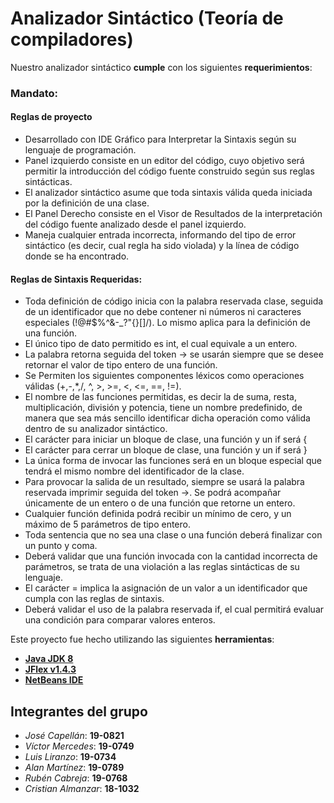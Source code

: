 # Analizador Sintáctico (Teoría de compiladores)

Nuestro analizador sintáctico **cumple** con los siguientes **requerimientos**:

### Mandato:

#### Reglas de proyecto
- Desarrollado con IDE Gráfico para Interpretar la Sintaxis según su lenguaje de programación.
- Panel izquierdo consiste en un editor del código, cuyo objetivo será permitir la introducción del código fuente construido según sus reglas sintácticas.
- El analizador sintáctico asume que toda sintaxis válida queda iniciada por la definición de una clase.
- El Panel Derecho consiste en el Visor de Resultados de la interpretación del código fuente analizado desde el panel izquierdo.
- Maneja cualquier entrada incorrecta, informando del tipo de error sintáctico (es decir, cual regla ha sido violada) y la línea de código donde se ha encontrado.

#### Reglas de Sintaxis Requeridas:

- Toda definición de código inicia con la palabra reservada clase, seguida de un identificador que no debe contener ni números ni caracteres especiales (!@#$%^&-_?"{}[]/). Lo mismo aplica para la definición de una función.
- El único tipo de dato permitido es int, el cual equivale a un entero.
- La palabra retorna seguida del token -> se usarán siempre que se desee retornar el valor de tipo entero de una función.
- Se Permiten los siguientes componentes léxicos como operaciones válidas (+,-,*,/, ^, >, >=, <, <=, ==, !=).
- El nombre de las funciones permitidas, es decir la de suma, resta, multiplicación, división y potencia, tiene un nombre predefinido, de manera que sea más sencillo identificar dicha operación como válida dentro de su analizador sintáctico.
- El carácter para iniciar un bloque de clase, una función y un if será {
- El carácter para cerrar un bloque de clase, una función y un if será }
- La única forma de invocar las funciones será en un bloque especial que tendrá el mismo nombre del identificador de la clase.
- Para provocar la salida de un resultado, siempre se usará la palabra reservada imprimir seguida del token ->. Se podrá acompañar únicamente de un entero o de una función que retorne un entero.
- Cualquier función definida podrá recibir un mínimo de cero, y un máximo de 5 parámetros de tipo entero.
- Toda sentencia que no sea una clase o una función deberá finalizar con un punto y coma.
- Deberá validar que una función invocada con la cantidad incorrecta de parámetros, se trata de una violación a las reglas sintácticas de su lenguaje.
- El carácter = implica la asignación de un valor a un identificador que cumpla con las reglas de sintaxis.
- Deberá validar el uso de la palabra reservada if, el cual permitirá evaluar una condición para comparar valores enteros.

Este proyecto fue hecho utilizando las siguientes **herramientas**:
* [**Java JDK 8**](https://www.oracle.com/java/technologies/javase/javase-jdk8-downloads.html)
* [**JFlex v1.4.3**](https://mega.nz/#!kp5wmSTR!VRGITdbm5zuSWDMeZ8hVgVYWCNl-J0gMcAqQ2k8FBfM)
* [**NetBeans IDE**](https://netbeans.org/)


## Integrantes del grupo

* *José Capellán*:     **19-0821**
* *Víctor Mercedes*:   **19-0749**
* *Luis Liranzo*:      **19-0734**
* *Alan Martínez*:     **19-0789**
* *Rubén Cabreja*:     **19-0768**
* *Cristian Almanzar*: **18-1032**


